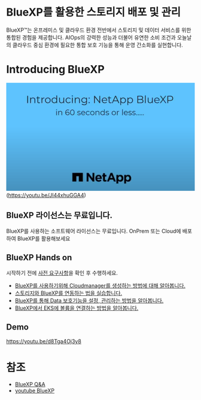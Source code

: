 # BlueXP를 활용한 스토리지 배포 및 관리
BlueXP™는 온프레미스 및 클라우드 환경 전반에서 스토리지 및 데이터 서비스를 위한 통합된 경험을 제공합니다. 
AIOps의 강력한 성능과 더불어 유연한 소비 조건과 오늘날의 클라우드 중심 환경에 필요한 통합 보호 기능을 통해 운영 간소화를 실현합니다.

# Introducing BlueXP
![Alt text](./Image/introducing.png)(https://youtu.be/JI44xhuGGA4)

## BlueXP 라이선스는 무료입니다.
BlueXP를 사용하는 소프트웨어 라이선스는 무료입니다.
OnPrem 또는 Cloud에 배포하여 BlueXP를 활용해보세요

## BlueXP Hands on
시작하기 전에 [사전 요구사항](./QuickStart/Lab%20pre%20requirement.md)을 확인 후 수행하세요.
- [BlueXP를 사용하기위해 Cloudmanager를 생성하는 방법에 대해 알아봅니다.]()
- [스토리지와 BlueXP를 연동하는 법을 실습합니다.]()
- [BlueXP를 통해 Data 보호기능을 설정, 관리하는 방법을 알아봅니다.]()
- [BlueXP에서 EKS에 볼륨을 연결하는 방법을 알아봅니다.]()

## Demo
https://youtu.be/d8Tga4Oj3y8


# 참조
- [BlueXP Q&A](https://docs.netapp.com/ko-kr/bluexp-classification/faq-cloud-compliance.html)
- [youtube BlueXP](https://www.youtube.com/@NetAppBlueXP/featured)